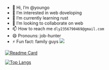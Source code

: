 - 👋 Hi, I’m @youngo
- 👀 I’m interested in web doveloping
- 🌱 I’m currently learning rust
- 💞️ I’m looking to collaborate on web
- 📫 How to reach me ```dly2356790469@gmail.com```
- 😄 Pronouns: job-hunter
- ⚡ Fun fact: family guys
![](https://komarev.com/ghpvc/?username=fukgo)

[![Readme Card](https://github-readme-stats.vercel.app/api?username=fukgo&show_icons=true&title_color=ffffff&icon_color=bb2acf&text_color=daf7dc&bg_color=151515)](https://github.com/anuraghazra/github-readme-stats)

[![Top Langs](https://github-readme-stats.vercel.app/api/top-langs/?username=fukgo&layout=compact&exclude_repo=sumy7.github.io&title_color=ffffff&icon_color=bb2acf&text_color=daf7dc&bg_color=151515)](https://github.com/anuraghazra/github-readme-stats)
